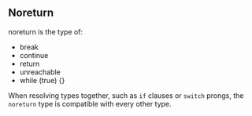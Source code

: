 Noreturn
-------
noreturn is the type of:

* break
* continue
* return
* unreachable
* while (true) {}

When resolving types together, such as `if` clauses or `switch` prongs, the `noreturn` type is compatible with every other type. 

